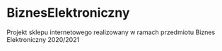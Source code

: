 # BiznesElektroniczny
Projekt sklepu internetowego realizowany w ramach przedmiotu Biznes Elektroniczny 2020/2021
